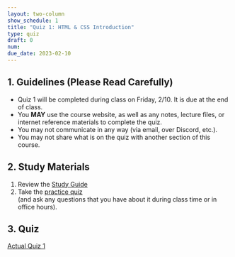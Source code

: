```yaml
---
layout: two-column
show_schedule: 1
title: "Quiz 1: HTML & CSS Introduction"
type: quiz
draft: 0
num: 
due_date: 2023-02-10
---
```


## 1. Guidelines (Please Read Carefully)
* Quiz 1 will be completed during class on Friday, 2/10. It is due at the end of class.
* You **MAY** use the course website, as well as any notes, lecture files, or internet reference materials to complete the quiz.
* You may not communicate in any way (via email, over Discord, etc.).
* You may not share what is on the quiz with another section of this course.

## 2. Study Materials
1. Review the <a href="https://docs.google.com/document/d/1pghuzcrv5KAg9wrsLvzMLOnPyyMnFKwlFmkk6bzPHaU/edit?usp=sharing" target="_blank">Study Guide</a>
2. Take the [practice quiz](../activities/practice-quiz01) <br>(and ask any questions that you have about it during class time or in office hours).

## 3. Quiz
<a href="../activities/quiz01">Actual Quiz 1</a>